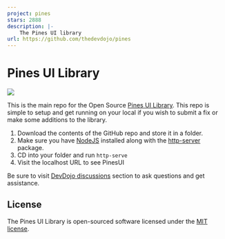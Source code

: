 ```yaml
---
project: pines
stars: 2888
description: |-
    The Pines UI library
url: https://github.com/thedevdojo/pines
---
```


# Pines UI Library

<img src="cover.jpg" />

This is the main repo for the Open Source <a href="https://devdojo.com/pines" target="_blank">Pines UI Library</a>. This repo is simple to setup and get running on your local if you wish to submit a fix or make some additions to the library.

1. Download the contents of the GitHub repo and store it in a folder.
2. Make sure you have <a href="https://nodejs.org/" target="_blank">NodeJS</a> installed along with the <a href="https://www.npmjs.com/package/http-server" target="_blank">http-server</a> package.
3. CD into your folder and run `http-serve` 
4. Visit the localhost URL to see PinesUI

Be sure to visit <a href="https://devdojo.com/questions" target="_blank">DevDojo discussions</a> section to ask questions and get assistance.

## License

The Pines UI Library is open-sourced software licensed under the [MIT license](https://opensource.org/licenses/MIT).

